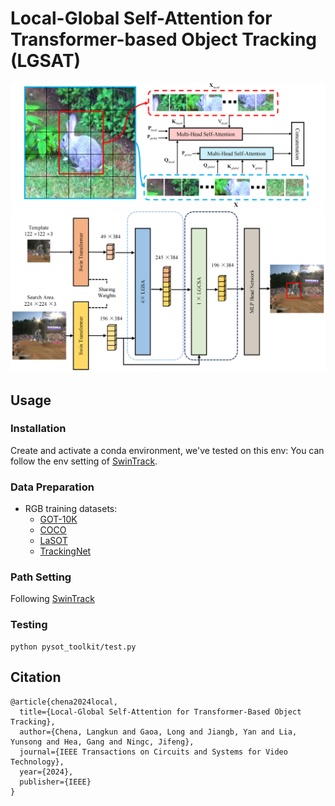 # Local-Global Self-Attention for Transformer-based Object Tracking (LGSAT)



![LGAST](noval.png)
![LGAST](pipline.png)

## Usage

### Installation  
Create and activate a conda environment, we've tested on this env: You can follow the env setting of [SwinTrack](https://github.com/LitingLin/SwinTrack).   

### Data Preparation  
* RGB training datasets:  
  * [GOT-10K](http://got-10k.aitestunion.com/downloads)
  * [COCO](https://cocodataset.org/#home)
  * [LaSOT](https://github.com/HengLan/LaSOT_Evaluation_Toolkit)
  * [TrackingNet](https://github.com/SilvioGiancola/TrackingNet-devkit)

### Path Setting  
Following [SwinTrack](https://github.com/LitingLin/SwinTrack)

### Testing  
```
python pysot_toolkit/test.py
```

## Citation  
```
@article{chena2024local,
  title={Local-Global Self-Attention for Transformer-Based Object Tracking},
  author={Chena, Langkun and Gaoa, Long and Jiangb, Yan and Lia, Yunsong and Hea, Gang and Ningc, Jifeng},
  journal={IEEE Transactions on Circuits and Systems for Video Technology},
  year={2024},
  publisher={IEEE}
}
```
